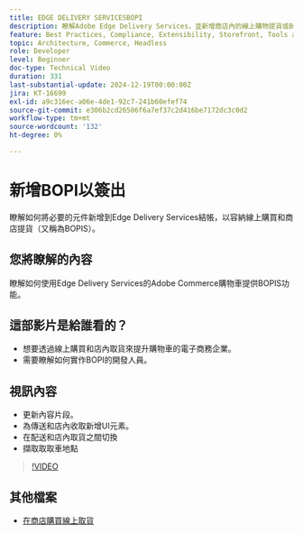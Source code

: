 ```yaml
---
title: EDGE DELIVERY SERVICESBOPI
description: 瞭解Adobe Edge Delivery Services，並新增商店內的線上購物提貨或BOPIS功能以進行結帳。
feature: Best Practices, Compliance, Extensibility, Storefront, Tools and External Services
topic: Architecture, Commerce, Headless
role: Developer
level: Beginner
doc-type: Technical Video
duration: 331
last-substantial-update: 2024-12-19T00:00:00Z
jira: KT-16699
exl-id: a9c316ec-a06e-4de1-92c7-241b60efef74
source-git-commit: e306b2cd26506f6a7ef37c2d416be7172dc3c0d2
workflow-type: tm+mt
source-wordcount: '132'
ht-degree: 0%

---
```


# 新增BOPI以簽出

瞭解如何將必要的元件新增到Edge Delivery Services結帳，以容納線上購買和商店提貨（又稱為BOPIS）。

## 您將瞭解的內容

瞭解如何使用Edge Delivery Services的Adobe Commerce購物車提供BOPIS功能。

## 這部影片是給誰看的？

* 想要透過線上購買和店內取貨來提升購物車的電子商務企業。
* 需要瞭解如何實作BOPI的開發人員。

## 視訊內容

* 更新內容片段。
* 為傳送和店內收取新增UI元素。
* 在配送和店內取貨之間切換
* 擷取取取車地點

>[!VIDEO](https://video.tv.adobe.com/v/3441699?learn=on)

## 其他檔案

* [在商店購買線上取貨](https://experienceleague.adobe.com/developer/commerce/storefront/dropins/checkout/tutorials/buy-online-pickup-in-store/?lang=zh-Hant)

